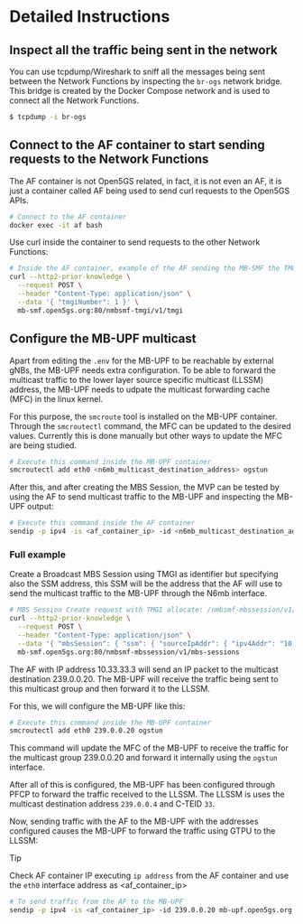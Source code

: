 # Detailed Instructions

## Inspect all the traffic being sent in the network

You can use tcpdump/Wireshark to sniff all the messages being sent between the Network Functions by inspecting the `br-ogs` network bridge. This bridge is created by the Docker Compose network and is used to connect all the Network Functions.

```bash
$ tcpdump -i br-ogs
```

## Connect to the AF container to start sending requests to the Network Functions

The AF container is not Open5GS related, in fact, it is not even an AF, it is just a container called AF being used to send curl requests to the Open5GS APIs.

```bash
# Connect to the AF container
docker exec -it af bash
```

Use curl inside the container to send requests to the other Network Functions:

```bash
# Inside the AF container, example of the AF sending the MB-SMF the TMGI allocate request
curl --http2-prior-knowledge \
  --request POST \
  --header "Content-Type: application/json" \
  --data '{ "tmgiNumber": 1 }' \
  mb-smf.open5gs.org:80/nmbsmf-tmgi/v1/tmgi
```

## Configure the MB-UPF multicast

Apart from editing the `.env` for the MB-UPF to be reachable by external gNBs, the MB-UPF needs extra configuration. To be able to forward the multicast traffic to the lower layer source specific multicast (LLSSM) address, the MB-UPF needs to udpate the multicast forwarding cache (MFC) in the linux kernel.

For this purpose, the `smcroute` tool is installed on the MB-UPF container. Through the `smcroutectl` command, the MFC can be updated to the desired values. Currently this is done manually but other ways to update the MFC are being studied.

```bash
# Execute this command inside the MB-UPF container
smcroutectl add eth0 <n6mb_multicast_destination_address> ogstun
```

After this, and after creating the MBS Session, the MVP can be tested by using the AF to send multicast traffic to the MB-UPF and inspecting the MB-UPF output:
```bash
# Execute this command inside the AF container
sendip -p ipv4 -is <af_container_ip> -id <n6mb_multicast_destination_address> <mb_upf_container_ip>
```

### Full example

Create a Broadcast MBS Session using TMGI as identifier but specifying also the SSM address, this SSM will be the address that the AF will use to send the multicast traffic to the MB-UPF through the N6mb interface.

```bash
# MBS Session Create request with TMGI allocate: /nmbsmf-mbssession/v1/mbs-sessions with multicast source
curl --http2-prior-knowledge \
  --request POST \
  --header "Content-Type: application/json" \
  --data '{ "mbsSession": { "ssm": { "sourceIpAddr": { "ipv4Addr": "10.33.33.3" }, "destIpAddr": { "ipv4Addr": "239.0.0.20" } },"tmgiAllocReq": true, "serviceType":"BROADCAST" } }' \
  mb-smf.open5gs.org:80/nmbsmf-mbssession/v1/mbs-sessions
```

The AF with IP address 10.33.33.3 will send an IP packet to the multicast destination 239.0.0.20. The MB-UPF will receive the traffic being sent to this multicast group and then forward it to the LLSSM.

For this, we will configure the MB-UPF like this:
```bash
# Execute this command inside the MB-UPF container
smcroutectl add eth0 239.0.0.20 ogstun
```

This command will update the MFC of the MB-UPF to receive the traffic for the multicast group 239.0.0.20 and forward it internally using the `ogstun` interface.

After all of this is configured, the MB-UPF has been configured through PFCP to forward the traffic received to the LLSSM. The LLSSM is uses the multicast destination address `239.0.0.4` and C-TEID `33`.

Now, sending traffic with the AF to the MB-UPF with the addresses configured causes the MB-UPF to forward the traffic using GTPU to the LLSSM:

> [!TIP]
> Check AF container IP executing `ip address` from the AF container and use the `eth0` interface address as <af_container_ip>

```bash
# To send traffic from the AF to the MB-UPF
sendip -p ipv4 -is <af_container_ip> -id 239.0.0.20 mb-upf.open5gs.org
```

